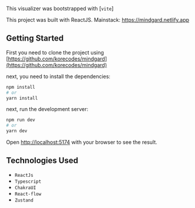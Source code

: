 This visualizer was bootstrapped with [`vite`]

This project was built with ReactJS.
Mainstack: https://mindgard.netlify.app

## Getting Started

First you need to clone the project using [https://github.com/korecodes/mindgard](https://github.com/korecodes/mindgard)

next, you need to install the dependencies:

```bash
npm install
# or
yarn install
```

next, run the development server:

```bash
npm run dev
# or
yarn dev
```

Open [http://localhost:5174](http://localhost:5174) with your browser to see the result.

## Technologies Used

- `ReactJs`
- `Typescript`
- `ChakraUI`
- `React-flow`
- `Zustand`
